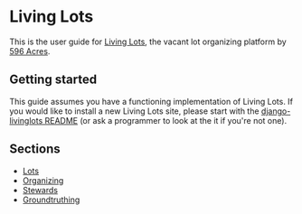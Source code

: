 # Living Lots

This is the user guide for [Living
Lots](https://github.com/596acres/django-livinglots), the vacant lot organizing
platform by [596 Acres](http://596acres.org/).


## Getting started

This guide assumes you have a functioning implementation of Living Lots. If you
would like to install a new Living Lots site, please start with the
[django-livinglots README](https://github.com/596acres/django-livinglots/blob/master/README.rst)
(or ask a programmer to look at the it if you're not one).


## Sections

* [Lots](lots)
* [Organizing](organize)
* [Stewards](stewards)
* [Groundtruthing](groundtruth)
